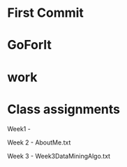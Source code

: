# First Commit
# GoForIt
# work
# Class assignments

Week1    - 

Week 2   - AboutMe.txt

Week 3   - Week3DataMiningAlgo.txt